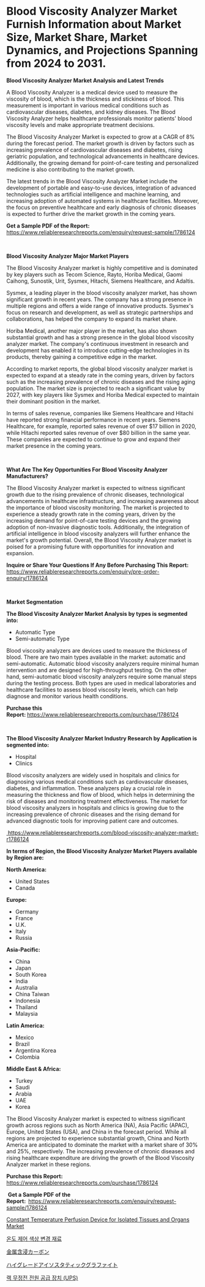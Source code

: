 <p><h1>Blood Viscosity Analyzer Market Furnish Information about Market Size, Market Share, Market Dynamics, and Projections Spanning from 2024 to 2031.</h1></p><p><strong>Blood Viscosity Analyzer Market Analysis and Latest Trends</strong></p>
<p><p>A Blood Viscosity Analyzer is a medical device used to measure the viscosity of blood, which is the thickness and stickiness of blood. This measurement is important in various medical conditions such as cardiovascular diseases, diabetes, and kidney diseases. The Blood Viscosity Analyzer helps healthcare professionals monitor patients' blood viscosity levels and make appropriate treatment decisions.</p><p>The Blood Viscosity Analyzer Market is expected to grow at a CAGR of 8% during the forecast period. The market growth is driven by factors such as increasing prevalence of cardiovascular diseases and diabetes, rising geriatric population, and technological advancements in healthcare devices. Additionally, the growing demand for point-of-care testing and personalized medicine is also contributing to the market growth.</p><p>The latest trends in the Blood Viscosity Analyzer Market include the development of portable and easy-to-use devices, integration of advanced technologies such as artificial intelligence and machine learning, and increasing adoption of automated systems in healthcare facilities. Moreover, the focus on preventive healthcare and early diagnosis of chronic diseases is expected to further drive the market growth in the coming years.</p></p>
<p><strong>Get a Sample PDF of the Report:&nbsp;</strong> <a href="https://www.reliableresearchreports.com/enquiry/request-sample/1786124">https://www.reliableresearchreports.com/enquiry/request-sample/1786124</a></p>
<p>&nbsp;</p>
<p><strong>Blood Viscosity Analyzer Major Market Players</strong></p>
<p><p>The Blood Viscosity Analyzer market is highly competitive and is dominated by key players such as Tecom Science, Rayto, Horiba Medical, Gaomi Caihong, Sunostik, Urit, Sysmex, Hitachi, Siemens Healthcare, and Adaltis.</p><p>Sysmex, a leading player in the blood viscosity analyzer market, has shown significant growth in recent years. The company has a strong presence in multiple regions and offers a wide range of innovative products. Sysmex's focus on research and development, as well as strategic partnerships and collaborations, has helped the company to expand its market share.</p><p>Horiba Medical, another major player in the market, has also shown substantial growth and has a strong presence in the global blood viscosity analyzer market. The company's continuous investment in research and development has enabled it to introduce cutting-edge technologies in its products, thereby gaining a competitive edge in the market.</p><p>According to market reports, the global blood viscosity analyzer market is expected to expand at a steady rate in the coming years, driven by factors such as the increasing prevalence of chronic diseases and the rising aging population. The market size is projected to reach a significant value by 2027, with key players like Sysmex and Horiba Medical expected to maintain their dominant position in the market.</p><p>In terms of sales revenue, companies like Siemens Healthcare and Hitachi have reported strong financial performance in recent years. Siemens Healthcare, for example, reported sales revenue of over $17 billion in 2020, while Hitachi reported sales revenue of over $80 billion in the same year. These companies are expected to continue to grow and expand their market presence in the coming years.</p></p>
<p>&nbsp;</p>
<p><strong>What Are The Key Opportunities For Blood Viscosity Analyzer Manufacturers?</strong></p>
<p><p>The Blood Viscosity Analyzer market is expected to witness significant growth due to the rising prevalence of chronic diseases, technological advancements in healthcare infrastructure, and increasing awareness about the importance of blood viscosity monitoring. The market is projected to experience a steady growth rate in the coming years, driven by the increasing demand for point-of-care testing devices and the growing adoption of non-invasive diagnostic tools. Additionally, the integration of artificial intelligence in blood viscosity analyzers will further enhance the market's growth potential. Overall, the Blood Viscosity Analyzer market is poised for a promising future with opportunities for innovation and expansion.</p></p>
<p><strong>Inquire or Share Your Questions If Any Before Purchasing This Report:</strong> <a href="https://www.reliableresearchreports.com/enquiry/pre-order-enquiry/1786124">https://www.reliableresearchreports.com/enquiry/pre-order-enquiry/1786124</a></p>
<p>&nbsp;</p>
<p><strong>Market Segmentation</strong></p>
<p><strong>The Blood Viscosity Analyzer Market Analysis by types is segmented into:</strong></p>
<p><ul><li>Automatic Type</li><li>Semi-automatic Type</li></ul></p>
<p><p>Blood viscosity analyzers are devices used to measure the thickness of blood. There are two main types available in the market: automatic and semi-automatic. Automatic blood viscosity analyzers require minimal human intervention and are designed for high-throughput testing. On the other hand, semi-automatic blood viscosity analyzers require some manual steps during the testing process. Both types are used in medical laboratories and healthcare facilities to assess blood viscosity levels, which can help diagnose and monitor various health conditions.</p></p>
<p><strong>Purchase this Report:&nbsp;</strong><a href="https://www.reliableresearchreports.com/purchase/1786124">https://www.reliableresearchreports.com/purchase/1786124</a></p>
<p>&nbsp;</p>
<p><strong>The Blood Viscosity Analyzer Market Industry Research by Application is segmented into:</strong></p>
<p><ul><li>Hospital</li><li>Clinics</li></ul></p>
<p><p>Blood viscosity analyzers are widely used in hospitals and clinics for diagnosing various medical conditions such as cardiovascular diseases, diabetes, and inflammation. These analyzers play a crucial role in measuring the thickness and flow of blood, which helps in determining the risk of diseases and monitoring treatment effectiveness. The market for blood viscosity analyzers in hospitals and clinics is growing due to the increasing prevalence of chronic diseases and the rising demand for advanced diagnostic tools for improving patient care and outcomes.</p></p>
<p><a href="https://www.reliableresearchreports.com/blood-viscosity-analyzer-market-r1786124">&nbsp;https://www.reliableresearchreports.com/blood-viscosity-analyzer-market-r1786124</a></p>
<p><strong>In terms of Region, the Blood Viscosity Analyzer Market Players available by Region are:</strong></p>
<p>
    <p> <strong> North America: </strong>
        <ul>
            <li>United States</li>
            <li>Canada</li>
        </ul>
        </p> 
    <p> <strong> Europe: </strong>
        <ul>
            <li>Germany</li>
            <li>France</li>
            <li>U.K.</li>
            <li>Italy</li>
            <li>Russia</li>
        </ul>
        </p> 
    <p> <strong> Asia-Pacific: </strong>
        <ul>
            <li>China</li>
            <li>Japan</li>
            <li>South Korea</li>
            <li>India</li>
            <li>Australia</li>
            <li>China Taiwan</li>
            <li>Indonesia</li>
            <li>Thailand</li>
            <li>Malaysia</li>
        </ul>
        </p> 
    <p> <strong> Latin America: </strong>
        <ul>
            <li>Mexico</li>
            <li>Brazil</li>
            <li>Argentina Korea</li>
            <li>Colombia</li>
        </ul>
        </p> 
    <p> <strong> Middle East & Africa: </strong>
        <ul>
            <li>Turkey</li>
            <li>Saudi</li>
            <li>Arabia</li>
            <li>UAE</li>
            <li>Korea</li>
        </ul>
    </p>
    </p>
<p><p>The Blood Viscosity Analyzer market is expected to witness significant growth across regions such as North America (NA), Asia Pacific (APAC), Europe, United States (USA), and China in the forecast period. While all regions are projected to experience substantial growth, China and North America are anticipated to dominate the market with a market share of 30% and 25%, respectively. The increasing prevalence of chronic diseases and rising healthcare expenditure are driving the growth of the Blood Viscosity Analyzer market in these regions.</p></p>
<p><strong>Purchase this Report: </strong><a href="https://www.reliableresearchreports.com/purchase/1786124">https://www.reliableresearchreports.com/purchase/1786124</a></p>
<p>&nbsp;<strong>Get a Sample PDF of the Report:&nbsp;&nbsp;</strong><a href="https://www.reliableresearchreports.com/enquiry/request-sample/1786124">https://www.reliableresearchreports.com/enquiry/request-sample/1786124</a></p>
<p><strong></strong></p>
<p><p><a href="https://github.com/Whitneyboyettebo9kiw7yr13/Market-Research-Report-List-2/blob/main/constant-temperature-perfusion-device-for-isolated-tissues-and-organs-market.md">Constant Temperature Perfusion Device for Isolated Tissues and Organs Market</a></p><p><a href="https://github.com/njolsky1/Market-Research-Report-List-1/blob/main/336331299041.md">온도 제어 색상 변경 재료</a></p><p><a href="https://github.com/ReyesKohler20231/Market-Research-Report-List-2/blob/main/7848772105316.md">金属含浸カーボン</a></p><p><a href="https://github.com/adcxff01450218/Market-Research-Report-List-2/blob/main/8274378105315.md">ハイグレードアイソスタティックグラファイト</a></p><p><a href="https://github.com/rrmadityapu/Market-Research-Report-List-1/blob/main/671124299040.md">랙 무정전 전원 공급 장치 (UPS)</a></p></p>